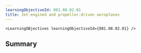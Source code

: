 ```yaml
---
learningObjectiveId: 081.08.02.01
title: Jet-engined and propeller-driven aeroplanes
---
```


```tsx eval
<LearningOBjectives learningObjectiveId={081.08.02.01} />
```

## Summary

